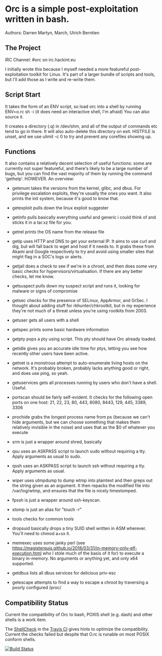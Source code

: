 # Orc is a simple post-exploitation written in bash.

Authors: Darren Martyn, March, Ulrich Berntien

## The Project

IRC Channel: #orc on irc.hackint.eu

I initially wrote this because I myself needed a more featureful post-exploitation toolkit for Linux. It's part of a larger bundle of scripts and tools, but I'll add those as I write and re-write them.

## Script Start

It takes the form of an ENV script, so load orc into a shell by running ENV=o.rc sh -i (it does need an interactive shell, I'm afraid)
You can also source it.

It creates a directory (.q) in /dev/shm, and all of the output of commands etc tend to go in there. It will also auto-delete this directory on exit. HISTFILE is unset, and we use ulimit -c 0 to try and prevent any corefiles showing up.

## Functions

It also contains a relatively decent selection of useful functions: some are currently not super featureful, and there's likely to be a large number of bugs, but you can find the vast majority of them by running the command 'gethelp'.
HOWEVER. An overview:

- getenum takes the versions from the kernel, glibc, and dbus. For privilege escalation exploits, they're usually the ones you want. It also prints the init system, because it's good to know that.

- getexploit pulls down the linux exploit suggester

- getinfo pulls basically everything useful and generic i could think of and sticks it in a tar.xz file for you.

- getrel prints the OS name from the release file

- getip uses HTTP and DNS to get your external IP. It aims to use curl and dig, but will fall back to wget and host if it needs to. It grabs these from Akami and Google respectively to try and avoid using smaller sites that might flag in a SOC's logs or alerts.

- getjail does a check to see if we're in a chroot, and then does some very basic checks for hypervisors/virtualisation. If there are any better checks, let me know.

- getsuspect pulls down my suspect script and runs it, looking for malware or signs of compromise

- getsec checks for the presence of SELinux, AppArmor, and GrSec. I thought about adding stuff for rkhunter/chkrootkit, but in my experience they're not much of a threat unless you're using rootkits from 2003.

- getuser gets all users with a shell

- getspec prints some basic hardware information

- getpty pops a pty using script. This pty should have Orc already loaded.

- getidle gives you an accurate idle time for ptys, letting you see how recently other users have been active.

- getnet is a monstrous attempt to auto-enumerate living hosts on the network. It's probably broken, probably lacks anything good or right, and does use ping, so yeah.

- getuservices gets all processes running by users who don't have a shell. Useful. 

- portscan should be fairly self-evident. It checks for the following open ports on one host: 21, 22, 23, 80, 443, 8080, 8443, 129, 445, 3389, 3306

- prochide grabs the longest process name from ps (because we can't hide arguments, but we can choose something that makes them relatively invisible in the noise) and uses that as the $0 of whatever you execute

- srm is just a wrapper around shred, basically

- qsu uses an ASKPASS script to launch sudo without requiring a tty. Apply arguments as usual to sudo.

- qssh uses an ASKPASS script to launch ssh without requiring a tty. Apply arguments as usual.

- wiper uses utmpdump to dump wtmp into plaintext and then greps out the string given as an argument. It then repacks the modified file into /var/log/wtmp, and ensures that the file is nicely timestomped.

- fpssh is just a wrapper around ssh-keyscan.

- stomp is just an alias for "touch -r"

- tools checks for common tools

- dropsuid basically drops a tiny SUID shell written in ASM wherever. You'll need to chmod a+sx it.

- memexec uses some janky perl (see https://magisterquis.github.io/2018/03/31/in-memory-only-elf-execution.html who I stole much of the basis of it for) to execute a binary in-memory. No arguments or anything yet, and only x64 supported.

- getdbus lists all dbus services for delicious priv-esc

- getescape attempts to find a way to escape a chroot by traversing a poorly configured /proc/

## Compatibility Status

Current the compatibility of Orc to bash, POXIS shell (e.g. dash) and other shells is a work item.

The [ShellCheck](https://www.shellcheck.net/) in the [Travis CI](https://travis-ci.org/) gives hints to optimize the compatibility. Current the checks failed but despite that O.rc is runable on most POSIX conform shells.

[![Build Status](https://travis-ci.org/zMarch/shellcheck.svg?branch=master)](https://travis-ci.org/zMarch/Orc)
